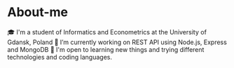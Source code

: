 # About-me
🎓 I'm a student of Informatics and Econometrics at the University of Gdansk, Poland
🚧 I’m currently working on REST API using Node.js, Express and MongoDB
🐧 I'm open to learning new things and trying different technologies and coding languages.
